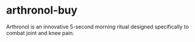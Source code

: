 # arthronol-buy
Arthronol is an innovative 5-second morning ritual designed specifically to combat joint and knee pain.
